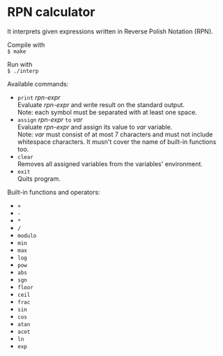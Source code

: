 # RPN calculator
It interprets given expressions written in Reverse Polish Notation (RPN).

Compile with\
`$ make`

Run with\
`$ ./interp`

Available commands:
- `print` *rpn-expr*\
Evaluate *rpn-expr* and write result on the standard output.\
Note: each symbol must be separated with at least one space.
- `assign` *rpn-expr* `to` *var*\
Evaluate *rpn-expr* and assign its value to *var* variable.\
Note: *var* must consist of at most 7 characters and must not include whitespace characters. It musn't cover the name of built-in functions too.
- `clear`\
Removes all assigned variables from the variables' environment.
- `exit`\
Quits program.

Built-in functions and operators:
- `+`
- `-`
- `*`
- `/`
- `modulo`
- `min`
- `max`
- `log`
- `pow`
- `abs`
- `sgn`
- `floor`
- `ceil`
- `frac`
- `sin`
- `cos`
- `atan`
- `acot`
- `ln`
- `exp`

